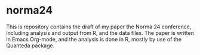# norma24
This is repository contains the draft of my paper the Norma 24 conference, including analysis and output from R, and the data files. The paper is written in Emacs Org-mode, and the analysis is done in R, mostly by use of the Quanteda package. 
